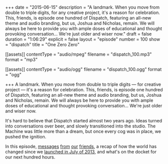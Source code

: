 +++
date = "2015-06-15"
description = "A landmark. When you move from double to triple digits, for any creative project, it's a reason for celebration. This, friends, is episode one hundred of Dispatch, featuring an all-new theme and audio branding, but us, Joshua and Nicholas, remain. We will always be here to provide you with ample doses of educational and thought provoking conversation... We're just older and wiser now."
draft = false
duration = "1:06:29"
explicit = false
layout = "episode"
number = 100
show = "dispatch"
title = "One Zero Zero"

[[assets]]
  contentType = "audio/mpeg"
  filename = "dispatch_100.mp3"
  format = "mp3"

[[assets]]
  contentType = "audio/ogg"
  filename = "dispatch_100.ogg"
  format = "ogg"

+++
A landmark. When you move from double to triple digits &mdash; for creative project &mdash; it's a reason for celebration. This, friends, is episode one hundred of Dispatch, featuring an all-new theme and audio branding, but us, Joshua and Nicholas, remain. We will always be here to provide you with ample doses of educational and thought provoking conversation... We're just older and wiser now.

It's hard to believe that Dispatch started almost two years ago. Ideas turned into conversations over beer, and slowly transitioned into the studio. The Machine was little more than a dream, but once every cog was in place, we pushed the ignition.

In this episode, [messages](http://nicholaswyoung.com/chillcast) [from](http://craftbelly.com) [our](http://cinchel.com) [friends](http://colinmorris.net), a recap of how the world has changed since we [launched in July of 2013](http://nicholaswyoung.com/programs/dispatch/1), and what's on the docket for our next hundred hours.